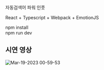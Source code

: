 자동검색어 파워 인풋

React + Typescript + Webpack + EmotionJS

npm install
<br/>
npm run dev

## 시연 영상
![Mar-19-2023 00-59-53](https://user-images.githubusercontent.com/108189281/226117090-a7e3e6e3-4ae9-42c4-a667-8fedae122dd6.gif)
